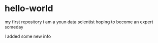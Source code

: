# hello-world
my first repository
i am a youn data scientist hoping to become an expert someday

I added some new info
